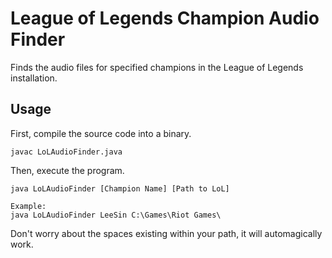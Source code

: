 # League of Legends Champion Audio Finder

Finds the audio files for specified champions in the League of Legends installation.

Usage
---

First, compile the source code into a binary.

	javac LoLAudioFinder.java

Then, execute the program.

	java LoLAudioFinder [Champion Name] [Path to LoL]

	Example:
	java LoLAudioFinder LeeSin C:\Games\Riot Games\

Don't worry about the spaces existing within your path, it will automagically work.
